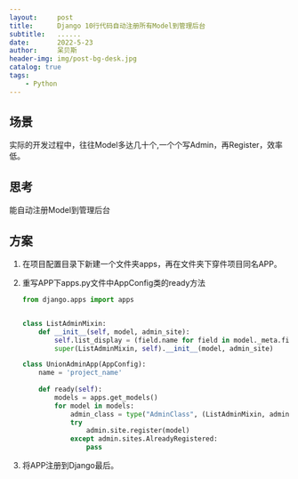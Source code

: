 ```yaml
---
layout:     post
title:      Django 10行代码自动注册所有Model到管理后台
subtitle:   ......
date:       2022-5-23
author:     呆贝斯
header-img: img/post-bg-desk.jpg
catalog: true
tags:
    - Python
---
```

## 场景

实际的开发过程中，往往Model多达几十个,一个个写Admin，再Register，效率低。

## 思考

能自动注册Model到管理后台

## 方案

1. 在项目配置目录下新建一个文件夹apps，再在文件夹下穿件项目同名APP。
2. 重写APP下apps.py文件中AppConfig类的ready方法

    ```python
    from django.apps import apps
    
    
    class ListAdminMixin:
        def __init__(self, model, admin_site):
            self.list_display = (field.name for field in model._meta.fields)
            super(ListAdminMixin, self).__init__(model, admin_site)
   
    class UnionAdminApp(AppConfig):
        name = 'project_name'
        
        def ready(self):
            models = apps.get_models()
            for model in models:
                admin_class = type("AdminClass", (ListAdminMixin, admin.ModelAdmin))
                try
                    admin.site.register(model)
                except admin.sites.AlreadyRegistered:
                    pass
    ```

3. 将APP注册到Django最后。
